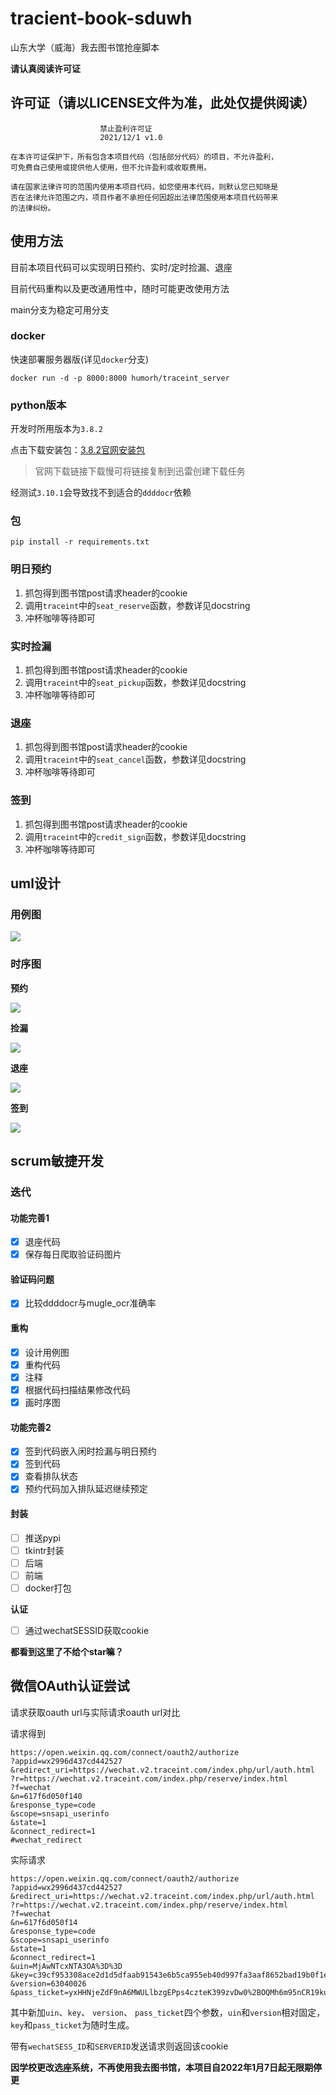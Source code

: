 # tracient-book-sduwh

山东大学（威海）我去图书馆抢座脚本

**请认真阅读许可证**

## 许可证（请以LICENSE文件为准，此处仅提供阅读）

                        禁止盈利许可证
                        2021/12/1 v1.0
    
    在本许可证保护下，所有包含本项目代码（包括部分代码）的项目，不允许盈利，
    可免费自己使用或提供他人使用，但不允许盈利或收取费用。
    
    请在国家法律许可的范围内使用本项目代码，如您使用本代码，则默认您已知晓是
    否在法律允许范围之内，项目作者不承担任何因超出法律范围使用本项目代码带来
    的法律纠纷。

## 使用方法

目前本项目代码可以实现明日预约、实时/定时捡漏、退座

目前代码重构以及更改通用性中，随时可能更改使用方法

main分支为稳定可用分支

### docker

快速部署服务器版(详见`docker`分支)

```shell
docker run -d -p 8000:8000 humorh/traceint_server
```

### python版本

开发时所用版本为`3.8.2`

点击下载安装包：[3.8.2官网安装包](https://www.python.org/ftp/python/3.8.2/python-3.8.2-amd64.exe)

> 官网下载链接下载慢可将链接复制到迅雷创建下载任务

经测试`3.10.1`会导致找不到适合的`ddddocr`依赖

### 包

```shell
pip install -r requirements.txt
```

### 明日预约

1. 抓包得到图书馆post请求header的cookie
2. 调用`traceint`中的`seat_reserve`函数，参数详见docstring
3. 冲杯咖啡等待即可

### 实时捡漏

1. 抓包得到图书馆post请求header的cookie
2. 调用`traceint`中的`seat_pickup`函数，参数详见docstring
3. 冲杯咖啡等待即可

### 退座

1. 抓包得到图书馆post请求header的cookie
2. 调用`traceint`中的`seat_cancel`函数，参数详见docstring
3. 冲杯咖啡等待即可

### 签到

1. 抓包得到图书馆post请求header的cookie
2. 调用`traceint`中的`credit_sign`函数，参数详见docstring
3. 冲杯咖啡等待即可

## uml设计

### 用例图
![](resource/uml/用例图.png)

### 时序图

**预约**

![](resource/uml/预约时序图.png)

**捡漏**

![](resource/uml/捡漏时序图.png)

**退座**

![](resource/uml/退座时序图.png)

**签到**

![](resource/uml/签到时序图.png)

##  scrum敏捷开发

### 迭代

#### 功能完善1

- [X] 退座代码
- [X] 保存每日爬取验证码图片

#### 验证码问题

- [X] 比较ddddocr与mugle_ocr准确率

#### 重构

- [X] 设计用例图
- [x] 重构代码
- [x] 注释
- [x] 根据代码扫描结果修改代码
- [x] 画时序图

#### 功能完善2

- [x] 签到代码嵌入闲时捡漏与明日预约
- [x] 签到代码
- [x] 查看排队状态
- [x] 预约代码加入排队延迟继续预定

#### 封装

- [ ] 推送pypi
- [ ] tkintr封装
- [ ] 后端
- [ ] 前端
- [ ] docker打包

**认证**

- [ ] 通过wechatSESSID获取cookie

**都看到这里了不给个star嘛？**

## 微信OAuth认证尝试

请求获取oauth url与实际请求oauth url对比

请求得到

```
https://open.weixin.qq.com/connect/oauth2/authorize
?appid=wx2996d437cd442527
&redirect_uri=https://wechat.v2.traceint.com/index.php/url/auth.html
?r=https://wechat.v2.traceint.com/index.php/reserve/index.html
?f=wechat
&n=617f6d050f140
&response_type=code
&scope=snsapi_userinfo
&state=1
&connect_redirect=1
#wechat_redirect
```

实际请求

```
https://open.weixin.qq.com/connect/oauth2/authorize
?appid=wx2996d437cd442527
&redirect_uri=https://wechat.v2.traceint.com/index.php/url/auth.html
?r=https://wechat.v2.traceint.com/index.php/reserve/index.html
?f=wechat
&n=617f6d050f14
&response_type=code
&scope=snsapi_userinfo
&state=1
&connect_redirect=1
&uin=MjAwNTcxNTA3OA%3D%3D
&key=c39cf953308ace2d1d5dfaab91543e6b5ca955eb40d997fa3aaf8652bad19b0f1e77c908c52f7be9c83b12e7452079ce795fcc8f44bd6dcb272646c0575754771afd4b8299ca67b14d64fc9fdbf547fc01016c67d4aae21fa7b0be744806aa4faa84ec3d8f1c77bfa41c6dcd108a6d5a2524b5e1378c8a1c45f772c5c35d3e3c
&version=63040026
&pass_ticket=yxHHNjeZdF9nA6MWULlbzgEPps4czteK399zvDw0%2BOQMh6m95nCR19kubhSzaoCn
```

其中新加`uin`、`key`、 `version`、 `pass_ticket`四个参数，`uin`和`version`相对固定，`key`和`pass_ticket`为随时生成。

带有`wechatSESS_ID`和`SERVERID`发送请求则返回该cookie

**因学校更改选座系统，不再使用我去图书馆，本项目自2022年1月7日起无限期停更**
